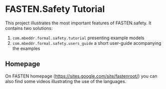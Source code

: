 # FASTEN.Safety Tutorial

This project illustrates the most important features of FASTEN.safety.
It contains two solutions:

1. `com.mbeddr.formal.safety.tutorial` presenting example models 
2. `com.mbeddr.formal.safety.users_guide` a short user-guide acompanying the examples

## Homepage
On FASTEN homepage (https://sites.google.com/site/fastenroot/) you can also find some videos illustrating the use of the languages.

